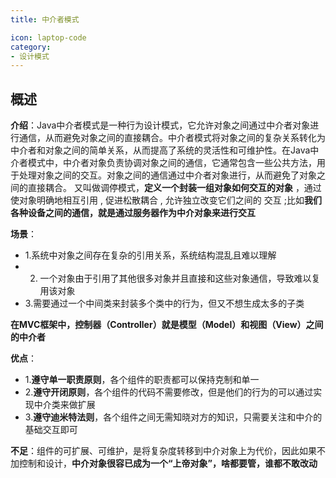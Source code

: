 ```yaml
---
title: 中介者模式

icon: laptop-code
category:
- 设计模式
---
```


## 概述

**介绍**：Java中介者模式是一种行为设计模式，它允许对象之间通过中介者对象进行通信，从而避免对象之间的直接耦合。中介者模式将对象之间的复杂关系转化为中介者和对象之间的简单关系，从而提高了系统的灵活性和可维护性。在Java中介者模式中，中介者对象负责协调对象之间的通信，它通常包含一些公共方法，用于处理对象之间的交互。对象之间的通信通过中介者对象进行，从而避免了对象之间的直接耦合。
又叫做调停模式，**定义一个封装一组对象如何交互的对象** ，通过使对象明确地相互引用 , 促进松散耦合 , 允许独立改变它们之间的 交互 ;比如**我们各种设备之间的通信，就是通过服务器作为中介对象来进行交互**

**场景**：
* 1.系统中对象之间存在复杂的引用关系，系统结构混乱且难以理解
* 2. 一个对象由于引用了其他很多对象并且直接和这些对象通信，导致难以复用该对象
* 3.需要通过一个中间类来封装多个类中的行为，但又不想生成太多的子类

**在MVC框架中，控制器（Controller）就是模型（Model）和视图（View）之间的中介者**

**优点**：
* 1.**遵守单一职责原则**，各个组件的职责都可以保持克制和单一
* 2.**遵守开闭原则**，各个组件的代码不需要修改，但是他们的行为的可以通过实现中介类来做扩展
* 3.**遵守迪米特法则**，各个组件之间无需知晓对方的知识，只需要关注和中介的基础交互即可

**不足**：组件的可扩展、可维护，是将复杂度转移到中介对象上为代价，因此如果不加控制和设计，**中介对象很容已成为一个“上帝对象”，啥都要管，谁都不敢改动**






